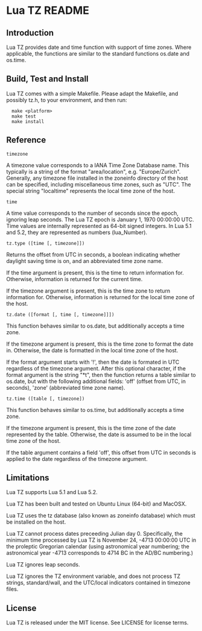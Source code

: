 # Lua TZ README

## Introduction

Lua TZ provides date and time function with support of time zones. Where
applicable, the functions are similar to the standard functions os.date
and os.time.


## Build, Test and Install

Lua TZ comes with a simple Makefile. Please adapt the Makefile, and possibly
tz.h, to your environment, and then run:

```
  make <platform>
  make test
  make install
```

## Reference

`timezone`

A timezone value corresponds to a IANA Time Zone Database name. This typically
is a string of the format "area/location", e.g. "Europe/Zurich". Generally, any
timezone file installed in the zoneinfo directory of the host can be specified,
including miscellaneous time zones, such as "UTC". The special string
"localtime" represents the local time zone of the host.


`time`

A time value corresponds to the number of seconds since the epoch, ignoring
leap seconds. The Lua TZ epoch is January 1, 1970 00:00:00 UTC. Time values are
internally represented as 64-bit signed integers. In Lua 5.1 and 5.2, they
are represented as numbers (lua_Number).


`tz.type ([time [, timezone]])`

Returns the offset from UTC in seconds, a boolean indicating whether daylight
saving time is on, and an abbreviated time zone name.

If the time argument is present, this is the time to return information for.
Otherwise, information is returned for the current time.

If the timezone argument is present, this is the time zone to return information
for. Otherwise, information is returned for the local time zone of the host.


`tz.date ([format [, time [, timezone]]])`

This function behaves similar to os.date, but additionally accepts a time zone.

If the timezone argument is present, this is the time zone to format the date
in. Otherwise, the date is formatted in the local time zone of the host.

If the format argument starts with '!', then the date is formated in UTC
regardless of the timezone argument. After this optional character, if the
format argument is the string "*t", then the function returns a table similar
to os.date, but with the following additional fields: 'off' (offset from UTC,
in seconds), 'zone' (abbreviated time zone name).


`tz.time ([table [, timezone])`

This function behaves similar to os.time, but additionally accepts a time zone.

If the timezone argument is present, this is the time zone of the date
represented by the table. Otherwise, the date is assumed to be in the local
time zone of the host.

If the table argument contains a field 'off', this offset from UTC in seconds
is applied to the date regardless of the timezone argument.


## Limitations

Lua TZ supports Lua 5.1 and Lua 5.2.

Lua TZ has been built and tested on Ubuntu Linux (64-bit) and MacOSX.

Lua TZ uses the tz database (also known as zoneinfo database) which must be
installed on the host.

Lua TZ cannot process dates preceeding Julian day 0. Specifically, the
minimum time processed by Lua TZ is November 24, -4713 00:00:00 UTC in the
proleptic Gregorian calendar (using astronomical year numbering; the
astronomical year -4713 corresponds to 4714 BC in the AD/BC numbering.)

Lua TZ ignores leap seconds.

Lua TZ ignores the TZ environment variable, and does not process TZ strings,
standard/wall, and the UTC/local indicators contained in timezone files.


## License

Lua TZ is released under the MIT license. See LICENSE for license terms.
